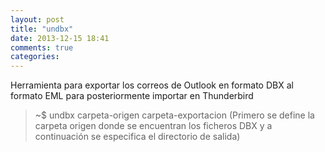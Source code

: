 ```yaml
---
layout: post
title: "undbx"
date: 2013-12-15 18:41
comments: true
categories: 
---
```

Herramienta para exportar los correos de Outlook en formato DBX al formato EML para posteriormente importar en Thunderbird

>~$ undbx carpeta-origen carpeta-exportacion (Primero se define la carpeta origen donde se encuentran los ficheros DBX y a continuación se especifica el directorio de salida)

